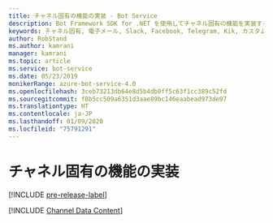 ```yaml
---
title: チャネル固有の機能の実装 - Bot Service
description: Bot Framework SDK for .NET を使用してチャネル固有の機能を実装する方法について説明します。
keywords: チャネル固有, 電子メール, Slack, Facebook, Telegram, Kik, カスタム チャネル
author: RobStand
ms.author: kamrani
manager: kamrani
ms.topic: article
ms.service: bot-service
ms.date: 05/23/2019
monikerRange: azure-bot-service-4.0
ms.openlocfilehash: 3ceb73213db64e8d5b4db0ff5c63f1cc389c52fd
ms.sourcegitcommit: f8b5cc509a6351d3aae89bc146eaabead973de97
ms.translationtype: HT
ms.contentlocale: ja-JP
ms.lasthandoff: 01/09/2020
ms.locfileid: "75791291"
---
```

# <a name="implement-channel-specific-functionality"></a>チャネル固有の機能の実装

[!INCLUDE [pre-release-label](../includes/pre-release-label.md)]

[!INCLUDE [Channel Data Content](../includes/snippet-channeldata.md)]
